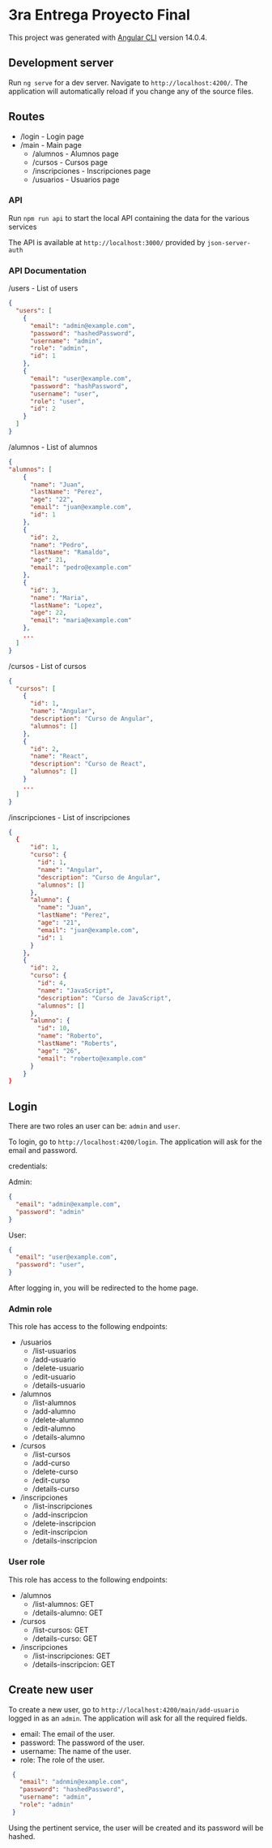 # 3ra Entrega Proyecto Final

This project was generated with [Angular CLI](https://github.com/angular/angular-cli) version 14.0.4.

## Development server

Run `ng serve` for a dev server. Navigate to `http://localhost:4200/`. The application will automatically reload if you change any of the source files.

## Routes

- /login - Login page
- /main - Main page
  - /alumnos - Alumnos page
  - /cursos - Cursos page
  - /inscripciones - Inscripciones page
  - /usuarios - Usuarios page

### API

Run `npm run api` to start the local API containing the data for the various services

The API is available at `http://localhost:3000/` provided by `json-server-auth`

### API Documentation

/users - List of users

```json
{
  "users": [
    {
      "email": "admin@example.com",
      "password": "hashedPassword",
      "username": "admin",
      "role": "admin",
      "id": 1
    },
    {
      "email": "user@example.com",
      "password": "hashPassword",
      "username": "user",
      "role": "user",
      "id": 2
    }
  ]
}
```

/alumnos - List of alumnos

```json
{
"alumnos": [
    {
      "name": "Juan",
      "lastName": "Perez",
      "age": "22",
      "email": "juan@example.com",
      "id": 1
    },
    {
      "id": 2,
      "name": "Pedro",
      "lastName": "Ramaldo",
      "age": 21,
      "email": "pedro@example.com"
    },
    {
      "id": 3,
      "name": "Maria",
      "lastName": "Lopez",
      "age": 22,
      "email": "maria@example.com"
    },
    ...
  ]
}
```
/cursos - List of cursos

```json
{
  "cursos": [
    {
      "id": 1,
      "name": "Angular",
      "description": "Curso de Angular",
      "alumnos": []
    },
    {
      "id": 2,
      "name": "React",
      "description": "Curso de React",
      "alumnos": []
    }
    ...
  ]
}
```

/inscripciones - List of inscripciones

```json
{
  {
      "id": 1,
      "curso": {
        "id": 1,
        "name": "Angular",
        "description": "Curso de Angular",
        "alumnos": []
      },
      "alumno": {
        "name": "Juan",
        "lastName": "Perez",
        "age": "21",
        "email": "juan@example.com",
        "id": 1
      }
    },
    {
      "id": 2,
      "curso": {
        "id": 4,
        "name": "JavaScript",
        "description": "Curso de JavaScript",
        "alumnos": []
      },
      "alumno": {
        "id": 10,
        "name": "Roberto",
        "lastName": "Roberts",
        "age": "26",
        "email": "roberto@example.com"
      }
    }
}
```

## Login

There are two roles an user can be: `admin` and `user`.

To login, go to `http://localhost:4200/login`. The application will ask for the email and password.

credentials:

Admin:

```json
{
  "email": "admin@example.com",
  "password": "admin"
}
```

User:

```json
{
  "email": "user@example.com",
  "password": "user",
}
```

After logging in, you will be redirected to the home page.

### Admin role

This role has access to the following endpoints:

- /usuarios
  - /list-usuarios
  - /add-usuario
  - /delete-usuario
  - /edit-usuario
  - /details-usuario
- /alumnos
  - /list-alumnos
  - /add-alumno
  - /delete-alumno
  - /edit-alumno
  - /details-alumno
- /cursos
  - /list-cursos
  - /add-curso
  - /delete-curso
  - /edit-curso
  - /details-curso 
- /inscripciones
  - /list-inscripciones
  - /add-inscripcion
  - /delete-inscripcion
  - /edit-inscripcion
  - /details-inscripcion
 

### User role

This role has access to the following endpoints:

- /alumnos
  - /list-alumnos: GET
  - /details-alumno: GET 
- /cursos
  - /list-cursos: GET
  - /details-curso: GET
- /inscripciones
  - /list-inscripciones: GET
  - /details-inscripcion: GET

## Create new user

To create a new user, go to `http://localhost:4200/main/add-usuario` logged in as an `admin`. The application will ask for all the required fields.

  - email: The email of the user.
  - password: The password of the user.
  - username: The name of the user.
  - role: The role of the user.
  
 ```json
  {
    "email": "adnmin@example.com",
    "password": "hashedPassword",
    "username": "admin",
    "role": "admin"
  }    
```

Using the pertinent service, the user will be created and its password will be hashed.

